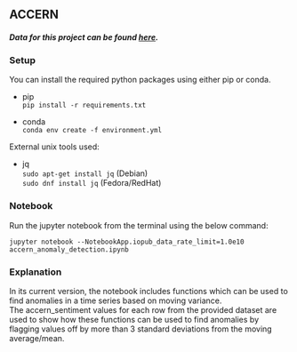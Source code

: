 ## ACCERN

#### _Data for this project can be found [here](https://s3.amazonaws.com/accern-data/2017-07-05.jsonl.gz)._

### Setup

You can install the required python packages using either pip or conda.

- pip  
`pip install -r requirements.txt`

- conda  
`conda env create -f environment.yml`

External unix tools used:

- jq  
`sudo apt-get install jq` (Debian)  
`sudo dnf install jq` (Fedora/RedHat)  

### Notebook

Run the jupyter notebook from the terminal using the below command:

`jupyter notebook --NotebookApp.iopub_data_rate_limit=1.0e10 accern_anomaly_detection.ipynb`

### Explanation

In its current version, the notebook includes functions which can be used to find anomalies in a time series based on moving variance.  
The accern_sentiment values for each row from the provided dataset are used to show how these functions can be used to find anomalies by flagging values off by more than 3 standard deviations from the moving average/mean.
